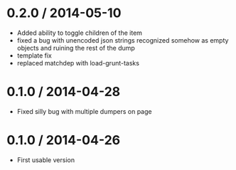 
0.2.0 / 2014-05-10
==================

 * Added ability to toggle children of the item
 * fixed a bug with unencoded json strings recognized somehow as empty objects and ruining the rest of the dump
 * template fix
 * replaced matchdep with load-grunt-tasks

0.1.0 / 2014-04-28
==================

 * Fixed silly bug with multiple dumpers on page

0.1.0 / 2014-04-26
==================

 * First usable version
